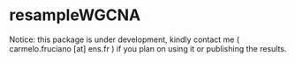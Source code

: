 # resampleWGCNA

Notice: this package is under development, kindly contact me ( carmelo.fruciano [at] ens.fr ) if you plan on using it or publishing the results.
